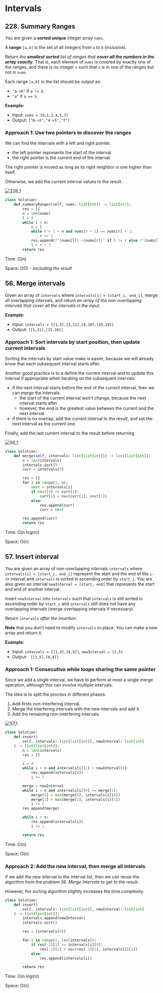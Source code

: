 # Intervals

## 228. Summary Ranges

You are given a **sorted unique** integer array `nums`.

A **range** `[a,b]` is the set of all integers from `a` to `b` (inclusive).

Return *the **smallest sorted** list of ranges that **cover all the numbers in the array exactly***. That is, each element of `nums` is covered by exactly one of the ranges, and there is no integer `x` such that `x` is in one of the ranges but not in `nums`.

Each range `[a,b]` in the list should be output as:

- `"a->b"` if `a != b`
- `"a"` if `a == b`

 

**Example:**

- Input: `nums = [0,1,2,4,5,7]`
- Output: `["0->2","4->5","7"]`



### Approach 1: Use two pointers to discover the ranges

We can find the intervals with a left and right pointer.

- the left pointer represents the start of the interval.
- the right pointer is the current end of the interval.

The right pointer is moved as long as its right neighbor is one higher than itself.

Otherwise, we add the current interval values to the result.



![228_1](README.assets/228_1_.png)



```python
class Solution:
    def summaryRanges(self, nums: list[int]) -> list[str]:
        res = []
        n = len(nums)
        l = 0
        while l < n:
            r = l
            while r + 1 < n and nums[r + 1] == nums[r] + 1:
                r += 1
            res.append(f"{nums[l]}->{nums[r]}" if l != r else f"{nums[l]}")
            l = r + 1
        return res
```

Time: O(n)

Space: O(1) *- excluding the result*



## 56. Merge intervals

Given an array of `intervals` where `intervals[i] = [start_i, end_i]`, merge all overlapping intervals, and return *an array of the non-overlapping intervals that cover all the intervals in the input*.



**Example:**

- Input: `intervals = [[1,3],[2,11],[8,10],[15,18]]`
- Output: `[[1,11],[15,18]]`



### Approach 1: Sort intervals by start position, then update current intervals

Sorting the intervals by start value make is easier, because we will already know that each subsequent interval starts after.

Another good practice is to a define the current interval and to update this interval if appropriate when iterating on the subsequent intervals:

- if the next interval starts before the end of the current interval, then we can merge the intervals.
  - the start of the current interval won't change, because the next interval starts after
  - however, the end is the greatest value between the current and the next interval
- if there is no overlap, add the current interval to the result, and set the next interval as the current one.

Finally, add the last current interval to the result before returning.



![56_1](README.assets/56_1_.png)



```python
class Solution:
    def merge(self, intervals: list[list[int]]) -> list[list[int]]:
        n = len(intervals)
        intervals.sort()
        curr = intervals[0]

        res = []
        for i in range(1, n):
            next = intervals[i]
            if next[0] <= curr[1]:
                curr[1] = max(curr[1], next[1])
            else:
                res.append(curr)
                curr = next

        res.append(curr)
        return res
```

Time: O(n log(n))

Space: O(n)



## 57. Insert interval

You are given an array of non-overlapping intervals `intervals` where `intervals[i] = [start_i, end_i]` represent the start and the end of the `i-th` interval and `intervals` is sorted in ascending order by `start_i`. You are also given an interval `newInterval = [start, end]` that represents the start and end of another interval.

Insert `newInterval` into `intervals` such that `intervals` is still sorted in ascending order by `start_i` and `intervals` still does not have any overlapping intervals (merge overlapping intervals if necessary).

Return `intervals` *after the insertion*.

**Note** that you don't need to modify `intervals` in-place. You can make a new array and return it.



**Example:**

- Input: `intervals = [[1,3],[6,9]]`, `newInterval = [2,5]`
- Output: ` [[1,5],[6,9]]`



### Approach 1: Consecutive while loops sharing the same pointer

Since we add a single interval, we have to perform at most a single  merge operation, although this can involve multiple intervals.

The idea is to split the process in different phases:

1. Add firsts non-interfering interval.
2. Merge the interfering intervals with the new intervals and add it.
3. Add the remaining non-interfering intervals.



![57_1](README.assets/57_1_.png)



```python
class Solution:
    def insert(
        self, intervals: list[list[int]], newInterval: list[int]
    ) -> list[list[int]]:
        n = len(intervals)
        res = []

        i = 0
        while i < n and intervals[i][1] < newInterval[0]:
            res.append(intervals[i])
            i += 1

        merge = newInterval
        while i < n and intervals[i][0] <= merge[1]:
            merge[0] = min(merge[0], intervals[i][0])
            merge[1] = max(merge[1], intervals[i][1])
            i += 1
        res.append(merge)

        while i < n:
            res.append(intervals[i])
            i += 1

        return res
```

Time: O(n)

Space: O(n)



### Approach 2: Add the new interval, then merge all intervals

If we add the new interval to the interval list, then we can reuse the algorithm from the problem *56. Merge Intervals* to get to the result.

However, the sorting algorithm slightly increases the time complexity.

```python
class Solution:
    def insert(
        self, intervals: list[list[int]], newInterval: list[int]
    ) -> list[list[int]]:
        intervals.append(newInterval)
        intervals.sort()

        res = [intervals[0]]

        for i in range(1, len(intervals)):
            if res[-1][1] >= intervals[i][0]:
                res[-1][1] = max(res[-1][1], intervals[i][1])
            else:
                res.append(intervals[i])

        return res
```

Time: O(n log(n))

Space: O(n)
